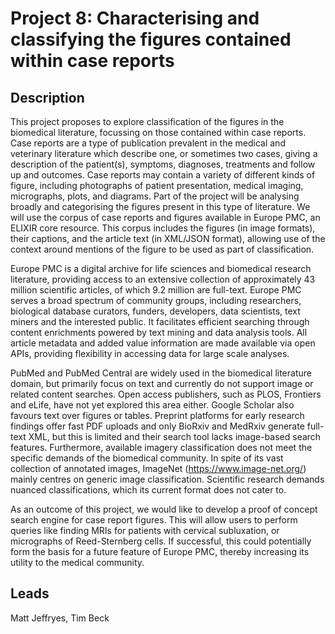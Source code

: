 # Project 8: Characterising and classifying the figures contained within case reports

## Description

This project proposes to explore classification of the figures in the biomedical literature, focussing on those contained within case reports. Case reports are a type of publication prevalent in the medical and veterinary literature which describe one, or sometimes two cases, giving a description of the patient(s), symptoms, diagnoses, treatments and follow up and outcomes. Case reports may contain a variety of different kinds of figure, including photographs of patient presentation, medical imaging, micrographs, plots, and diagrams. Part of the project will be analysing broadly and categorising the figures present in this type of literature. We will use the corpus of case reports and figures available in Europe PMC, an ELIXIR core resource. This corpus includes the figures (in image formats), their captions, and the article text (in XML/JSON format), allowing use of the context around mentions of the figure to be used as part of classification.

Europe PMC is a digital archive for life sciences and biomedical research literature, providing access to an extensive collection of approximately 43 million scientific articles, of which 9.2 million are full-text. Europe PMC serves a broad spectrum of community groups, including researchers, biological database curators, funders, developers, data scientists, text miners and the interested public. It facilitates efficient searching through content enrichments powered by text mining and data analysis tools. All article metadata and added value information are made available via open APIs, providing flexibility in accessing data for large scale analyses.

PubMed and PubMed Central are widely used in the biomedical literature domain, but primarily focus on text and currently do not support image or related content searches. Open access publishers, such as PLOS, Frontiers and eLife, have not yet explored this area either. Google Scholar also favours text over figures or tables. Preprint platforms for early research findings offer fast PDF uploads and only BioRxiv and MedRxiv generate full-text XML, but this is limited and their search tool lacks image-based search features. Furthermore, available imagery classification does not meet the specific demands of the biomedical community. In spite of its vast collection of annotated images, ImageNet (https://www.image-net.org/) mainly centres on generic image classification. Scientific research demands nuanced classifications, which its current format does not cater to.

As an outcome of this project, we would like to develop a proof of concept search engine for case report figures. This will allow users to perform queries like finding MRIs for patients with cervical subluxation, or micrographs of Reed-Sternberg cells. If successful, this could potentially form the basis for a future feature of Europe PMC, thereby increasing its utility to the medical community.

## Leads

Matt Jeffryes, Tim Beck
